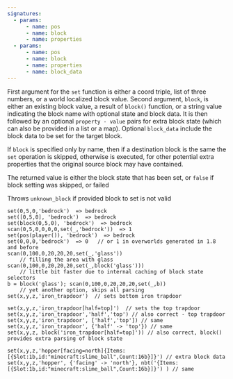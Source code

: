 ```yaml
---
signatures:
  - params:
      - name: pos
      - name: block
      - name: properties
  - params:
      - name: pos
      - name: block
      - name: properties
      - name: block_data
---
```


First argument for the `set` function is either a coord triple, list of three
numbers, or a world localized block value. Second argument, `block`, is either
an existing block value, a result of `block()` function, or a string value
indicating the block name with optional state and block data. It is then
followed by an optional `property - value` pairs for extra block state (which
can also be provided in a list or a map). Optional `block_data` include the
block data to be set for the target block.

If `block` is specified only by name, then if a destination block is the same
the `set` operation is skipped, otherwise is executed, for other potential extra
properties that the original source block may have contained.

The returned value is either the block state that has been set, or `false` if
block setting was skipped, or failed

Throws `unknown_block` if provided block to set is not valid

```scarpet
set(0,5,0,'bedrock')  => bedrock
set([0,5,0], 'bedrock')  => bedrock
set(block(0,5,0), 'bedrock')  => bedrock
scan(0,5,0,0,0,0,set(_,'bedrock'))  => 1
set(pos(player()), 'bedrock')  => bedrock
set(0,0,0,'bedrock')  => 0   // or 1 in overworlds generated in 1.8 and before
scan(0,100,0,20,20,20,set(_,'glass'))
    // filling the area with glass
scan(0,100,0,20,20,20,set(_,block('glass')))
    // little bit faster due to internal caching of block state selectors
b = block('glass'); scan(0,100,0,20,20,20,set(_,b))
    // yet another option, skips all parsing
set(x,y,z,'iron_trapdoor')  // sets bottom iron trapdoor

set(x,y,z,'iron_trapdoor[half=top]')  // sets the top trapdoor
set(x,y,z,'iron_trapdoor','half','top') // also correct - top trapdoor
set(x,y,z,'iron_trapdoor', ['half','top']) // same
set(x,y,z,'iron_trapdoor', {'half' -> 'top'}) // same
set(x,y,z, block('iron_trapdoor[half=top]')) // also correct, block() provides extra parsing of block state

set(x,y,z,'hopper[facing=north]{Items:[{Slot:1b,id:"minecraft:slime_ball",Count:16b}]}') // extra block data
set(x,y,z,'hopper', {'facing' -> 'north'}, nbt('{Items:[{Slot:1b,id:"minecraft:slime_ball",Count:16b}]}') ) // same
```
